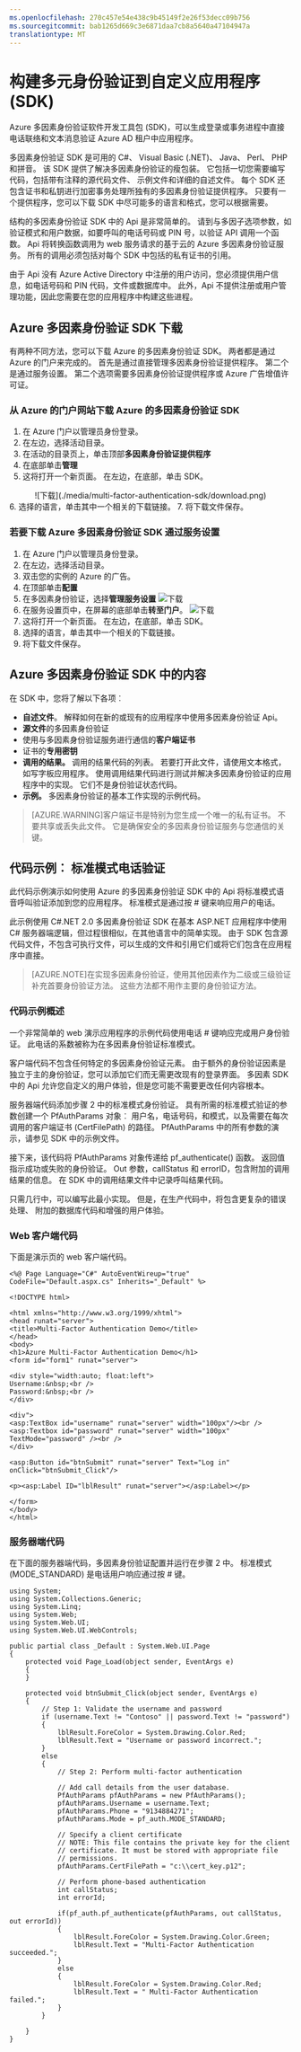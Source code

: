 ```yaml
---
ms.openlocfilehash: 270c457e54e438c9b45149f2e26f53decc09b756
ms.sourcegitcommit: bab1265d669c3e6871daa7cb8a5640a47104947a
translationtype: MT
---
```

<properties 
    pageTitle="将与 Azure Active Directory 集成内部标识。" 
    description="这是 Azure 的 AD 连接的描述它是什么以及为什么会使用它。" 
    services="multi-factor-authentication" 
    documentationCenter="" 
    authors="billmath" 
    manager="stevenpo" 
    editor="curtand"/>

<tags 
    ms.service="multi-factor-authentication" 
    ms.workload="identity" 
    ms.tgt_pltfrm="na" 
    ms.devlang="na" 
    ms.topic="article" 
    ms.date="08/24/2015" 
    ms.author="billmath"/>

# 构建多元身份验证到自定义应用程序 (SDK)

Azure 多因素身份验证软件开发工具包 (SDK)，可以生成登录或事务进程中直接电话联络和文本消息验证 Azure AD 租户中应用程序。

多因素身份验证 SDK 是可用的 C#、 Visual Basic (.NET)、 Java、 Perl、 PHP 和拼音。 该 SDK 提供了解决多因素身份验证的瘦包装。 它包括一切您需要编写代码，包括带有注释的源代码文件、 示例文件和详细的自述文件。 每个 SDK 还包含证书和私钥进行加密事务处理所独有的多因素身份验证提供程序。 只要有一个提供程序，您可以下载 SDK 中尽可能多的语言和格式，您可以根据需要。

结构的多因素身份验证 SDK 中的 Api 是非常简单的。 请到与多因子选项参数，如验证模式和用户数据，如要呼叫的电话号码或 PIN 号，以验证 API 调用一个函数。 Api 将转换函数调用为 web 服务请求的基于云的 Azure 多因素身份验证服务。 所有的调用必须包括对每个 SDK 中包括的私有证书的引用。

由于 Api 没有 Azure Active Directory 中注册的用户访问，您必须提供用户信息，如电话号码和 PIN 代码，文件或数据库中。 此外，Api 不提供注册或用户管理功能，因此您需要在您的应用程序中构建这些进程。






## Azure 多因素身份验证 SDK 下载 

有两种不同方法，您可以下载 Azure 的多因素身份验证 SDK。 两者都是通过 Azure 的门户来完成的。  首先是通过直接管理多因素身份验证提供程序。  第二个是通过服务设置。  第二个选项需要多因素身份验证提供程序或 Azure 广告增值许可证。


### 从 Azure 的门户网站下载 Azure 的多因素身份验证 SDK


1. 在 Azure 门户以管理员身份登录。
2. 在左边，选择活动目录。
3. 在活动的目录页上，单击顶部**多因素身份验证提供程序**
4. 在底部单击**管理**
5. 这将打开一个新页面。  在左边，在底部，单击 SDK。
<center>![下载](./media/multi-factor-authentication-sdk/download.png)</center>
6. 选择的语言，单击其中一个相关的下载链接。
7. 将下载文件保存。



### 若要下载 Azure 多因素身份验证 SDK 通过服务设置


1. 在 Azure 门户以管理员身份登录。
2. 在左边，选择活动目录。
3. 双击您的实例的 Azure 的广告。
4. 在顶部单击**配置**
5. 在多因素身份验证，选择**管理服务设置**
![下载](./media/multi-factor-authentication-sdk/download2.png)
6. 在服务设置页中，在屏幕的底部单击**转至门户**。
![下载](./media/multi-factor-authentication-sdk/download3.png)
7. 这将打开一个新页面。  在左边，在底部，单击 SDK。
8. 选择的语言，单击其中一个相关的下载链接。
9. 将下载文件保存。

## Azure 多因素身份验证 SDK 中的内容
在 SDK 中，您将了解以下各项︰

- **自述文件**。 解释如何在新的或现有的应用程序中使用多因素身份验证 Api。
- **源文件**的多因素身份验证
- 使用与多因素身份验证服务进行通信的**客户端证书**
- 证书的**专用密钥**
- **调用的结果。** 调用的结果代码的列表。 若要打开此文件，请使用文本格式，如写字板应用程序。 使用调用结果代码进行测试并解决多因素身份验证的应用程序中的实现。 它们不是身份验证状态代码。
- **示例。** 多因素身份验证的基本工作实现的示例代码。


>[AZURE.WARNING]客户端证书是特别为您生成一个唯一的私有证书。 不要共享或丢失此文件。 它是确保安全的多因素身份验证服务与您通信的关键。

## 代码示例︰ 标准模式电话验证

此代码示例演示如何使用 Azure 的多因素身份验证 SDK 中的 Api 将标准模式语音呼叫验证添加到您的应用程序。 标准模式是通过按 # 键来响应用户的电话。

此示例使用 C#.NET 2.0 多因素身份验证 SDK 在基本 ASP.NET 应用程序中使用 C# 服务器端逻辑，但过程很相似，在其他语言中的简单实现。 由于 SDK 包含源代码文件，不包含可执行文件，可以生成的文件和引用它们或将它们包含在应用程序中直接。

>[AZURE.NOTE]在实现多因素身份验证，使用其他因素作为二级或三级验证补充首要身份验证方法。 这些方法都不用作主要的身份验证方法。

### 代码示例概述
一个非常简单的 web 演示应用程序的示例代码使用电话 # 键响应完成用户身份验证。 此电话的系数被称为在多因素身份验证标准模式。

客户端代码不包含任何特定的多因素身份验证元素。 由于额外的身份验证因素是独立于主的身份验证，您可以添加它们而无需更改现有的登录界面。 多因素 SDK 中的 Api 允许您自定义的用户体验，但是您可能不需要更改任何内容根本。

服务器端代码添加步骤 2 中的标准模式身份验证。 具有所需的标准模式验证的参数创建一个 PfAuthParams 对象︰ 用户名，电话号码，和模式，以及需要在每次调用的客户端证书 (CertFilePath) 的路径。 PfAuthParams 中的所有参数的演示，请参见 SDK 中的示例文件。

接下来，该代码将 PfAuthParams 对象传递给 pf_authenticate() 函数。 返回值指示成功或失败的身份验证。 Out 参数，callStatus 和 errorID，包含附加的调用结果的信息。 在 SDK 中的调用结果文件中记录呼叫结果代码。

只需几行中，可以编写此最小实现。 但是，在生产代码中，将包含更复杂的错误处理、 附加的数据库代码和增强的用户体验。

### Web 客户端代码

下面是演示页的 web 客户端代码。

    
    <%@ Page Language="C#" AutoEventWireup="true" CodeFile="Default.aspx.cs" Inherits="_Default" %>
    
    <!DOCTYPE html>
    
    <html xmlns="http://www.w3.org/1999/xhtml">
    <head runat="server">
    <title>Multi-Factor Authentication Demo</title>
    </head>
    <body>
    <h1>Azure Multi-Factor Authentication Demo</h1>
    <form id="form1" runat="server">
    
    <div style="width:auto; float:left">
    Username:&nbsp;<br />
    Password:&nbsp;<br />
    </div>
    
    <div">
    <asp:TextBox id="username" runat="server" width="100px"/><br />
    <asp:Textbox id="password" runat="server" width="100px" TextMode="password" /><br />
    </div>
    
    <asp:Button id="btnSubmit" runat="server" Text="Log in" onClick="btnSubmit_Click"/>
    
    <p><asp:Label ID="lblResult" runat="server"></asp:Label></p>
    
    </form>
    </body>
    </html>


### 服务器端代码

在下面的服务器端代码，多因素身份验证配置并运行在步骤 2 中。 标准模式 (MODE_STANDARD) 是电话用户响应通过按 # 键。 

    using System;
    using System.Collections.Generic;
    using System.Linq;
    using System.Web;
    using System.Web.UI;
    using System.Web.UI.WebControls;
    
    public partial class _Default : System.Web.UI.Page
    {
        protected void Page_Load(object sender, EventArgs e)
        {
        }
    
        protected void btnSubmit_Click(object sender, EventArgs e)
        {
            // Step 1: Validate the username and password
            if (username.Text != "Contoso" || password.Text != "password")
            {
                lblResult.ForeColor = System.Drawing.Color.Red;
                lblResult.Text = "Username or password incorrect.";
            }
            else
            {
                // Step 2: Perform multi-factor authentication
    
                // Add call details from the user database.
                PfAuthParams pfAuthParams = new PfAuthParams();
                pfAuthParams.Username = username.Text;
                pfAuthParams.Phone = "9134884271";
                pfAuthParams.Mode = pf_auth.MODE_STANDARD;
                
                // Specify a client certificate 
                // NOTE: This file contains the private key for the client
                // certificate. It must be stored with appropriate file 
                // permissions.
                pfAuthParams.CertFilePath = "c:\\cert_key.p12";
    
                // Perform phone-based authentication
                int callStatus;
                int errorId;
    
                if(pf_auth.pf_authenticate(pfAuthParams, out callStatus, out errorId))
                {
                    lblResult.ForeColor = System.Drawing.Color.Green;
                    lblResult.Text = "Multi-Factor Authentication succeeded.";
                }
                else
                {
                    lblResult.ForeColor = System.Drawing.Color.Red;
                    lblResult.Text = " Multi-Factor Authentication failed.";
                }
            }
    
        }
    }

